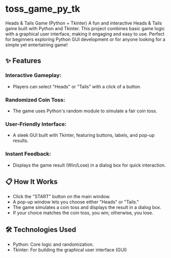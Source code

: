 # toss_game_py_tk
Heads &amp; Tails Game (Python + Tkinter) A fun and interactive Heads &amp; Tails game built with Python and Tkinter. This project combines basic game logic with a graphical user interface, making it engaging and easy to use. Perfect for beginners exploring Python GUI development or for anyone looking for a simple yet entertaining game!
## ✨ Features
### Interactive Gameplay: 
- Players can select "Heads" or "Tails" with a click of a button.
### Randomized Coin Toss: 
- The game uses Python's random module to simulate a fair coin toss.
### User-Friendly Interface: 
- A sleek GUI built with Tkinter, featuring buttons, labels, and pop-up results.
### Instant Feedback: 
- Displays the game result (Win/Lose) in a dialog box for quick interaction.
## 📋 How It Works
- Click the "START" button on the main window.
- A pop-up window lets you choose either "Heads" or "Tails."
- The game simulates a coin toss and displays the result in a dialog box.
- If your choice matches the coin toss, you win; otherwise, you lose.
## 🛠️ Technologies Used
- Python: Core logic and randomization.
- Tkinter: For building the graphical user interface (GUI)
